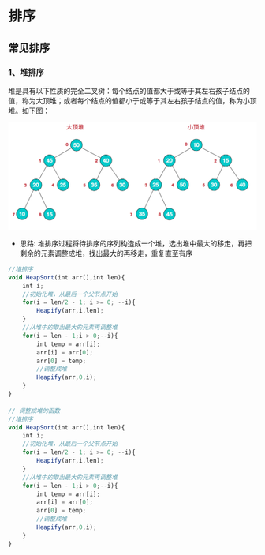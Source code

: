 # **排序**

## 常见排序


### 1、堆排序

堆是具有以下性质的完全二叉树：每个结点的值都大于或等于其左右孩子结点的值，称为大顶堆；或者每个结点的值都小于或等于其左右孩子结点的值，称为小顶堆。如下图：

  ![示意图](/img/duipaixu.png)
  
- 思路:
    堆排序过程将待排序的序列构造成一个堆，选出堆中最大的移走，再把剩余的元素调整成堆，找出最大的再移走，重复直至有序
    
```javascript
//堆排序
void HeapSort(int arr[],int len){
    int i;
    //初始化堆，从最后一个父节点开始
    for(i = len/2 - 1; i >= 0; --i){
        Heapify(arr,i,len);
    }
    //从堆中的取出最大的元素再调整堆
    for(i = len - 1;i > 0;--i){
        int temp = arr[i];
        arr[i] = arr[0];
        arr[0] = temp;
        //调整成堆
        Heapify(arr,0,i);
    }
}

// 调整成堆的函数
//堆排序 
void HeapSort(int arr[],int len){
    int i;
    //初始化堆，从最后一个父节点开始
    for(i = len/2 - 1; i >= 0; --i){
        Heapify(arr,i,len);
    }
    //从堆中的取出最大的元素再调整堆
    for(i = len - 1;i > 0;--i){
        int temp = arr[i];
        arr[i] = arr[0];
        arr[0] = temp;
        //调整成堆
        Heapify(arr,0,i);
    }
}
```